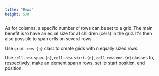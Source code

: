 ```yaml
---
title: "Rows"
height: 530
---
```


As for columns, a specific number of rows can be set to a grid.
The main benefit is to have an equal size for all children (cells) in the grid.
It's then also possible to span cells on several rows.

Use `grid-rows-{n}` class to create grids with n equally sized rows.

Use `cell-row-span-{n}`, `cell-row-start-{n}`, `cell-row-end-{n}` classes to, respectively, make an element span n rows, set its start position, end position.
